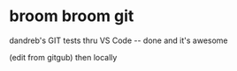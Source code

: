 # broom broom git

dandreb's GIT tests thru VS Code -- done and it's awesome

(edit from gitgub) then locally
